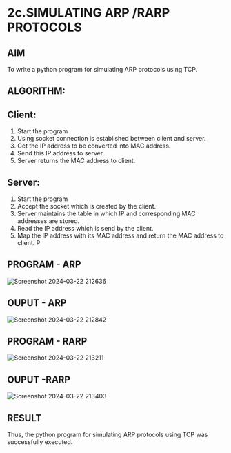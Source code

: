 # 2c.SIMULATING ARP /RARP PROTOCOLS
## AIM
To write a python program for simulating ARP protocols using TCP.
## ALGORITHM:
## Client:
1. Start the program
2. Using socket connection is established between client and server.
3. Get the IP address to be converted into MAC address.
4. Send this IP address to server.
5. Server returns the MAC address to client.
## Server:
1. Start the program
2. Accept the socket which is created by the client.
3. Server maintains the table in which IP and corresponding MAC addresses are
stored.
4. Read the IP address which is send by the client.
5. Map the IP address with its MAC address and return the MAC address to client.
P
## PROGRAM - ARP
![Screenshot 2024-03-22 212636](https://github.com/NaliniG007/2c.ARP_RARP_PROTOCOLS/assets/151720706/87b79196-e302-4a59-b65e-9df1c48a4bc0)

## OUPUT - ARP
![Screenshot 2024-03-22 212842](https://github.com/NaliniG007/2c.ARP_RARP_PROTOCOLS/assets/151720706/19ca9516-35d3-4676-9a02-d7cd3990fbd7)

## PROGRAM - RARP
![Screenshot 2024-03-22 213211](https://github.com/NaliniG007/2c.ARP_RARP_PROTOCOLS/assets/151720706/e43b70dc-37b0-43ce-8fd3-70cb60a705a0)

## OUPUT -RARP
![Screenshot 2024-03-22 213403](https://github.com/NaliniG007/2c.ARP_RARP_PROTOCOLS/assets/151720706/0528a0ae-eb7b-4705-adb3-7d28a310f697)

## RESULT
Thus, the python program for simulating ARP protocols using TCP was successfully 
executed.
